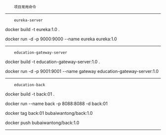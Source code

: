 		项目常用命令
-----------------------------------------------------------------	
		eureka-server

docker build  -t eureka:1.0 .

docker run -d -p 9000:9000  --name  eureka eureka:1.0


------------------------------------------------------------------
		education-gateway-server

docker build  -t education-gateway-server:1.0 .

docker run -d -p 9001:9001  --name  gateway education-gateway-server:1.0



------------------------------------------------------------------
		education-back

docker build  -t back:01 .

docker run --name back -p 8088:8088 -d back:01

docker tag back:01 bubaiwantong/back:1.0

docker push bubaiwantong/back:1.0





------------------------------------------------------------------